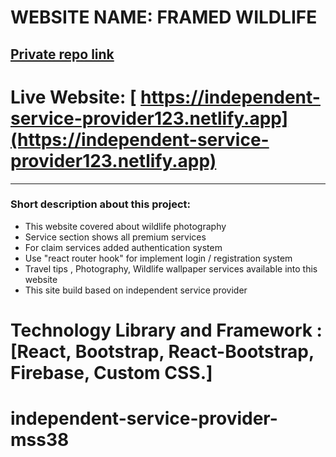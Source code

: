 # WEBSITE NAME: FRAMED WILDLIFE

## [Private repo link](https://github.com/programming-hero-web-course-4/independent-service-provider-mss38)
# Live Website: [ https://independent-service-provider123.netlify.app](https://independent-service-provider123.netlify.app)

--------------
### Short description about this project:
<ul>
<li> This website covered about wildlife photography</li>
<li> Service section shows all premium services </li>
<li> For claim services added authentication system</li>
<li> Use "react router hook" for implement login / registration system</li>
<li> Travel tips , Photography, Wildlife wallpaper services available into this website</li>
<li> This site build based on independent service provider</li>
</ul>

# Technology Library and Framework : [React, Bootstrap, React-Bootstrap, Firebase, Custom CSS.]

# independent-service-provider-mss38
